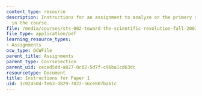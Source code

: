 ```yaml
---
content_type: resource
description: Instructions for an assignment to analyze on the primary sources covered
  in the course.
file: /media/courses/sts-002-toward-the-scientific-revolution-fall-2003/1c024504fe63d829782256ce807bab1c_assignments.pdf
file_type: application/pdf
learning_resource_types:
- Assignments
ocw_type: OCWFile
parent_title: Assignments
parent_type: CourseSection
parent_uid: ceced5dd-a827-0c02-5d7f-c96ba1cd63dc
resourcetype: Document
title: Instructions for Paper 1
uid: 1c024504-fe63-d829-7822-56ce807bab1c
---
```

